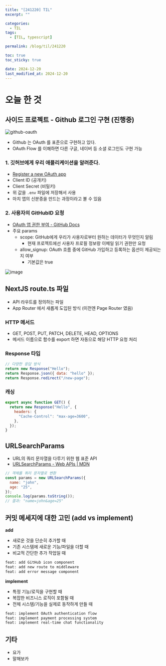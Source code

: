 ```yaml
---
title: "[241220] TIL"
excerpt: ""

categories:
  - TIL
tags:
  - [TIL, typescript]

permalink: /blog/til/241220

toc: true
toc_sticky: true

date: 2024-12-20
last_modified_at: 2024-12-20
---
```


# 오늘 한 것

## 사이드 프로젝트 - Github 로그인 구현 (진행중)

![github-oauth](https://github.com/user-attachments/assets/efaf1880-3adc-40dd-bc96-bd6c8f78f76e)

- Github 는 OAuth 를 표준으로 구현하고 있다.
- OAuth Flow 를 이해하면 다른 구글, 네이버 등 소셜 로그인도 구현 가능

### 1. 깃허브에게 우리 애플리케이션을 알려준다.

- [Register a new OAuth app](https://github.com/settings/applications/new)
- Client ID (공개키)
- Client Secret (비밀키)
- 위 값을 `.env` 파일에 저장해서 사용
- 마치 앱의 신분증을 만드는 과정이라고 볼 수 있음

### 2. 사용자의 GitHubID 요청

- [OAuth 앱 권한 부여 - GitHub Docs](https://docs.github.com/ko/apps/oauth-apps/building-oauth-apps/authorizing-oauth-apps#1-request-a-users-github-identity)
- 주요 params
  - scope: GitHub에게 우리가 사용자로부터 원하는 데이터가 무엇인지 알림
    - 현재 프로젝트에선 사용자 프로필 정보랑 이메일 읽기 권한만 요청
  - allow_signup: OAuth 흐름 중에 GitHub 가입하고 등록하는 옵션이 제공되는지 여부
    - 기본값은 true

![image](https://github.com/user-attachments/assets/a97a1ade-1977-4d56-8c39-3ca5654e73dd)

## NextJS route.ts 파일

- API 라우트를 정의하는 파일
- App Router 에서 새롭게 도입된 방식 (이전엔 Page Router 였음)

### HTTP 메서드

- GET, POST, PUT, PATCH, DELETE, HEAD, OPTIONS
- 메서드 이름으로 함수를 export 하면 자동으로 해당 HTTP 요청 처리

### Response 타입

```js
// 다양한 응답 방식
return new Response("Hello");
return Response.json({ data: "hello" });
return Response.redirect("/new-page");
```

### 캐싱

```js
export async function GET() {
  return new Response("Hello", {
    headers: {
      "Cache-Control": "max-age=3600",
    },
  });
}
```

## URLSearchParams

- URL의 쿼리 문자열을 다루기 위한 웹 표준 API
- [URLSearchParams - Web APIs | MDN](https://developer.mozilla.org/en-US/docs/Web/API/URLSearchParams)

```js
// 객체를 쿼리 문자열로 변환
const params = new URLSearchParams({
  name: "john",
  age: "25",
});
console.log(params.toString());
// 결과: "name=john&age=25"
```

## 커밋 메세지에 대한 고민 (add vs implement)

**add**

- 새로운 것을 단순히 추가할 때
- 기존 시스템에 새로운 기능/파일을 더할 때
- 비교적 간단한 추가 작업일 때

```bash
feat: add GitHub icon component
feat: add new route to middleware
feat: add error message component
```

**implement**

- 특정 기능/로직을 구현할 때
- 복잡한 비즈니스 로직이 포함될 때
- 전체 시스템/기능을 실제로 동작하게 만들 때

```bash
feat: implement OAuth authentication flow
feat: implement payment processing system
feat: implement real-time chat functionality
```

## 기타

- 요가
- 말해보카
